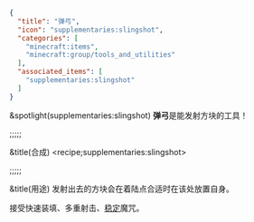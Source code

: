```json
{
  "title": "弹弓",
  "icon": "supplementaries:slingshot",
  "categories": [
    "minecraft:items",
    "minecraft:group/tools_and_utilities"
  ],
  "associated_items": [
    "supplementaries:slingshot"
  ]
}
```

&spotlight(supplementaries:slingshot)
**弹弓**是能发射方块的工具！

;;;;;

&title(合成)
<recipe;supplementaries:slingshot>

;;;;;

&title(用途)
发射出去的方块会在着陆点合适时在该处放置自身。


接受快速装填、多重射击、[稳定](^supplementaries:stasis)魔咒。
